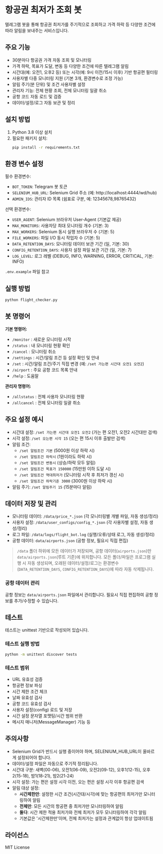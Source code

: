 # 항공권 최저가 조회 봇

텔레그램 봇을 통해 항공권 최저가를 주기적으로 조회하고 가격 하락 등 다양한 조건에 따라 알림을 보내주는 서비스입니다.

## 주요 기능

- 30분마다 항공권 가격 자동 조회 및 모니터링
- 가격 하락, 목표가 도달, 변동 등 다양한 조건에 따른 텔레그램 알림
- 시간대(예: 오전1, 오후2 등) 또는 시각(예: 9시 이전/15시 이후) 기반 항공편 필터링
- 사용자별 다중 모니터링 지원 (기본 3개, 환경변수로 조정 가능)
- 알림 주기(분 단위) 및 조건 사용자별 설정
- 관리자 기능: 전체 현황 조회, 전체 모니터링 일괄 취소
- 공항 코드 자동 로드 및 검증
- 데이터/설정/로그 자동 보관 및 정리

## 설치 방법

1. Python 3.8 이상 설치
2. 필요한 패키지 설치:
   ```bash
   pip install -r requirements.txt
   ```

## 환경 변수 설정

필수 환경변수:
- `BOT_TOKEN`: Telegram 봇 토큰
- `SELENIUM_HUB_URL`: Selenium Grid 주소 (예: http://localhost:4444/wd/hub)
- `ADMIN_IDS`: 관리자 ID 목록 (쉼표로 구분, 예: 12345678,98765432)

선택 환경변수:
- `USER_AGENT`: Selenium 브라우저 User-Agent (기본값 제공)
- `MAX_MONITORS`: 사용자당 최대 모니터링 개수 (기본: 3)
- `MAX_WORKERS`: Selenium 동시 실행 브라우저 수 (기본: 5)
- `FILE_WORKERS`: 파일 I/O 동시 작업자 수 (기본: 5)
- `DATA_RETENTION_DAYS`: 모니터링 데이터 보관 기간 (일, 기본: 30)
- `CONFIG_RETENTION_DAYS`: 사용자 설정 파일 보관 기간 (일, 기본: 7)
- `LOG_LEVEL`: 로그 레벨 (DEBUG, INFO, WARNING, ERROR, CRITICAL, 기본: INFO)

`.env.example` 파일 참고

## 실행 방법

```bash
python flight_checker.py
```

## 봇 명령어

**기본 명령어:**
- `/monitor`   : 새로운 모니터링 시작
- `/status`    : 내 모니터링 현황 확인
- `/cancel`    : 모니터링 취소
- `/settings`  : 시간/알림 조건 등 설정 확인 및 안내
- `/set`       : 시간/알림 조건/주기 직접 변경 (예: `/set 가는편 시간대 오전1 오전2`)
- `/airport`   : 주요 공항 코드 목록 안내
- `/help`      : 도움말

**관리자 명령어:**
- `/allstatus` : 전체 사용자 모니터링 현황
- `/allcancel` : 전체 모니터링 일괄 취소

## 주요 설정 예시

- 시간대 설정: `/set 가는편 시간대 오전1 오전2`  (가는 편 오전1, 오전2 시간대만 검색)
- 시각 설정: `/set 오는편 시각 15`  (오는 편 15시 이후 출발만 검색)
- 알림 조건:
  - `/set 알림조건 기본` (5000원 이상 하락 시)
  - `/set 알림조건 하락시` (1원이라도 하락 시)
  - `/set 알림조건 변동시` (상승/하락 모두 알림)
  - `/set 알림조건 목표가 150000` (15만원 이하 도달 시)
  - `/set 알림조건 역대최저가` (모니터링 시작 후 최저가 갱신 시)
  - `/set 알림조건 하락기준 3000` (3000원 이상 하락 시)
- 알림 주기: `/set 알림주기 15` (15분마다 알림)

## 데이터 저장 및 관리

- 모니터링 데이터: `/data/price_*.json` (각 모니터링별 개별 파일, 자동 생성/정리)
- 사용자 설정: `/data/user_configs/config_*.json` (각 사용자별 설정, 자동 생성/정리)
- 로그 파일: `/data/logs/flight_bot.log` (실행/오류/상태 로그, 자동 생성/정리)
- 공항 데이터: `data/airports.json` (공항 정보, 필요시 직접 편집)

> `/data` 폴더 하위에 모든 데이터가 저장되며, 공항 데이터(`airports.json`)만 `data/airports.json`(루트 기준)에 위치합니다.
> 모든 폴더/파일은 프로그램 실행 시 자동 생성되며,
> 오래된 데이터/설정/로그는 환경변수(`DATA_RETENTION_DAYS`, `CONFIG_RETENTION_DAYS`)에 따라 자동 삭제됩니다.

### 공항 데이터 관리

공항 정보는 `data/airports.json` 파일에서 관리합니다. 필요시 직접 편집하여 공항 정보를 추가/수정할 수 있습니다.

## 테스트

테스트는 unittest 기반으로 작성되어 있습니다.

### 테스트 실행 방법

```bash
python -m unittest discover tests
```

### 테스트 범위
- URL 유효성 검증
- 항공편 정보 파싱
- 시간 제한 조건 체크
- 날짜 유효성 검사
- 공항 코드 유효성 검사
- 사용자 설정(config) 로드 및 저장
- 시간 설정 문자열 포맷팅/시간 범위 반환
- 메시지 매니저(MessageManager) 기능 등

## 주의사항

- Selenium Grid가 반드시 실행 중이어야 하며, SELENIUM_HUB_URL이 올바르게 설정되어야 합니다.
- 데이터/설정 파일은 자동으로 주기적 정리됩니다.
- 시간대 구분: 새벽(00-06), 오전1(06-09), 오전2(09-12), 오후1(12-15), 오후2(15-18), 밤1(18-21), 밤2(21-24)
- 시각 설정: 가는 편은 설정 시각 이전, 오는 편은 설정 시각 이후 항공편 검색
- 알림 대상 설정:
  - **시간제한만**: 설정한 시간 조건(시간대/시각)에 맞는 항공편의 최저가만 모니터링하여 알림
  - **전체만**: 모든 시간의 항공편 중 최저가만 모니터링하여 알림  
  - **둘다**: 시간 제한 적용 최저가와 전체 최저가 모두 모니터링하여 각각 알림
  - 기본값은 '시간제한만'이며, 전체 최저가는 설정과 관계없이 항상 업데이트됨

## 라이선스

MIT License
